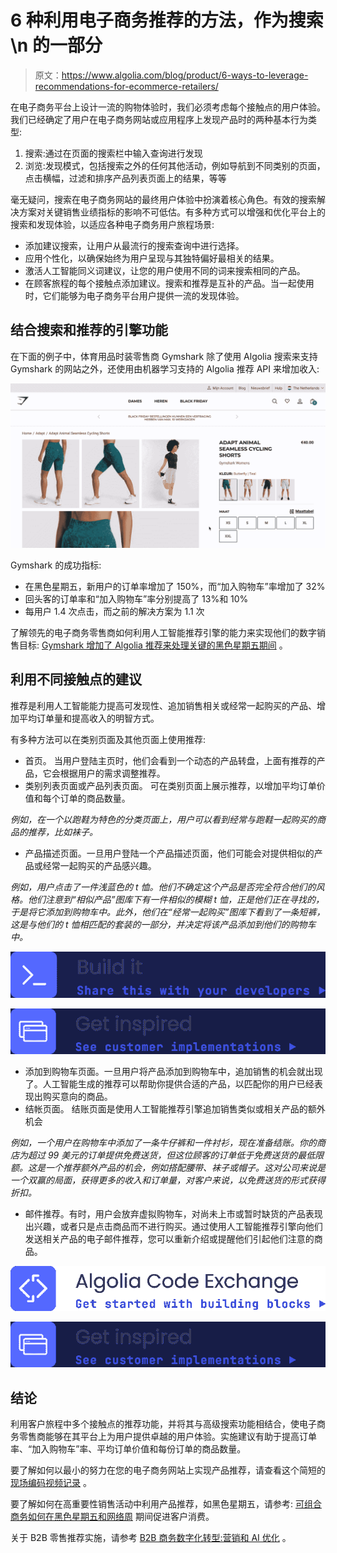 # 6 种利用电子商务推荐的方法，作为搜索\n 的一部分

> 原文：<https://www.algolia.com/blog/product/6-ways-to-leverage-recommendations-for-ecommerce-retailers/>

在电子商务平台上设计一流的购物体验时，我们必须考虑每个接触点的用户体验。我们已经确定了用户在电子商务网站或应用程序上发现产品时的两种基本行为类型:

1.  搜索:通过在页面的搜索栏中输入查询进行发现
2.  浏览:发现模式，包括搜索之外的任何其他活动，例如导航到不同类别的页面，点击横幅，过滤和排序产品列表页面上的结果，等等

毫无疑问，搜索在电子商务网站的最终用户体验中扮演着核心角色。有效的搜索解决方案对关键销售业绩指标的影响不可低估。有多种方式可以增强和优化平台上的搜索和发现体验，以适应各种电子商务用户旅程场景:

*   添加建议搜索，让用户从最流行的搜索查询中进行选择。
*   应用个性化，以确保始终为用户呈现与其独特偏好最相关的结果。
*   激活人工智能同义词建议，让您的用户使用不同的词来搜索相同的产品。
*   在顾客旅程的每个接触点添加建议。搜索和推荐是互补的产品。当一起使用时，它们能够为电子商务平台用户提供一流的发现体验。

## [](#combining-search-and-recommendation-engine-capabilities)结合搜索和推荐的引擎功能

在下面的例子中，体育用品时装零售商 Gymshark 除了使用 Algolia 搜索来支持 Gymshark 的网站之外，还使用由机器学习支持的 Algolia 推荐 API 来增加收入:

![](img/ef9612d44176c299be0bb30165146267.png)

Gymshark 的成功指标:

*   在黑色星期五，新用户的订单率增加了 150%，而“加入购物车”率增加了 32%
*   回头客的订单率和“加入购物车”率分别提高了 13%和 10%
*   每用户 1.4 次点击，而之前的解决方案为 1.1 次

了解领先的电子商务零售商如何利用人工智能推荐引擎的能力来实现他们的数字销售目标: [Gymshark 增加了 Algolia 推荐来处理关键的黑色星期五期间](https://resources.algolia.com/customer-stories/casestudy-gymshark-retail-2) 。

## [](#leveraging-recommendations-at-different-touch-points)利用不同接触点的建议

推荐是利用人工智能能力提高可发现性、追加销售相关或经常一起购买的产品、增加平均订单量和提高收入的明智方式。

有多种方法可以在类别页面及其他页面上使用推荐:

*   首页。 当用户登陆主页时，他们会看到一个动态的产品转盘，上面有推荐的产品，它会根据用户的需求调整推荐。
*   类别列表页面或产品列表页面。 可在类别页面上展示推荐，以增加平均订单价值和每个订单的商品数量。

*例如，在一个以跑鞋为特色的分类页面上，用户可以看到经常与跑鞋一起购买的商品的推荐，比如袜子。*

*   产品描述页面。一旦用户登陆一个产品描述页面，他们可能会对提供相似的产品或经常一起购买的产品感兴趣。

*例如，用户点击了一件浅蓝色的 t 恤。他们不确定这个产品是否完全符合他们的风格。他们注意到“相似产品”图库下有一件相似的模糊 t 恤，正是他们正在寻找的，于是将它添加到购物车中。此外，他们在“经常一起购买”图库下看到了一条短裤，这是与他们的 t 恤相匹配的套装的一部分，并决定将该产品添加到他们的购物车中。*

[![](img/b04adcad6e5da1a942f94e9b1fdf9810.png)](https://www.algolia.com/doc/ui-libraries/recommend/introduction/what-is-recommend/)

[![](img/714f4d70fdf0626dfe8f77dfd88813af.png)](https://www.algolia.com/search-inspiration-library/?refinementList%5BbizDevTools%5D%5B0%5D=Recommend&page=1&configure%5BhitsPerPage%5D=9&indices%5BPROD_algolia_com-inspiration-library_query_suggestions%5D%5Bconfigure%5D%5BhitsPerPage%5D=6)

*   添加到购物车页面。一旦用户将产品添加到购物车中，追加销售的机会就出现了。人工智能生成的推荐可以帮助你提供合适的产品，以匹配你的用户已经表现出购买意向的商品。
*   结帐页面。 结账页面是使用人工智能推荐引擎追加销售类似或相关产品的额外机会

*例如，一个用户在购物车中添加了一条牛仔裤和一件衬衫，现在准备结账。你的商店为超过 99 美元的订单提供免费送货，但这位顾客的订单低于免费送货的最低限额。这是一个推荐额外产品的机会，例如搭配腰带、袜子或帽子。这对公司来说是一个双赢的局面，获得更多的收入和订单量，对客户来说，以免费送货的形式获得折扣。*

*   邮件推荐。有时，用户会放弃虚拟购物车，对尚未上市或暂时缺货的产品表现出兴趣，或者只是点击商品而不进行购买。通过使用人工智能推荐引擎向他们发送相关产品的电子邮件推荐，您可以重新介绍或提醒他们引起他们注意的商品。

[![](img/7665551c18b687f25dcadc15cb213b7d.png)](https://www.algolia.com/developers/code-exchange/?query=email%20recommendations&page=1)

[![](img/714f4d70fdf0626dfe8f77dfd88813af.png)](https://www.algolia.com/search-inspiration-library/algolia-recommend-email-recommendations-algolia/)

## [](#conclusion)结论

利用客户旅程中多个接触点的推荐功能，并将其与高级搜索功能相结合，使电子商务零售商能够在其平台上为用户提供卓越的用户体验。实施建议有助于提高订单率、“加入购物车”率、平均订单价值和每份订单的商品数量。

要了解如何以最小的努力在您的电子商务网站上实现产品推荐，请查看这个简短的 [现场编码视频记录](https://www.youtube.com/watch?v=XEfFCJ5_uBI) 。

要了解如何在高重要性销售活动中利用产品推荐，如黑色星期五，请参考: [可组合商务如何在黑色星期五和网络周](https://www.algolia.com/blog/ecommerce/how-composable-commerce-can-boost-customer-spending-during-black-friday-and-cyber-week/) 期间促进客户消费。

关于 B2B 零售推荐实施，请参考 [B2B 商务数字化转型:营销和 AI 优化](https://www.algolia.com/blog/ecommerce/b2b-commerce-digital-transformation-merchandising-and-ai-optimizations/) 。